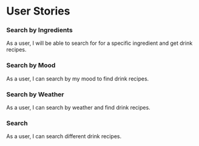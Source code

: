 # User Stories


### Search by Ingredients
As a user, I will be able to search for for a specific ingredient and get drink recipes.

### Search by Mood
As a user, I can search by my mood to find drink recipes.

### Search by Weather
As a user, I can search by weather and find drink recipes.

### Search
As a user, I can search different drink recipes.



